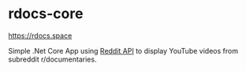 # rdocs-core

https://rdocs.space

Simple .Net Core App using [Reddit API](https://old.reddit.com/dev/api) to display YouTube videos from subreddit r/documentaries.